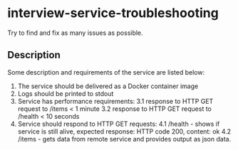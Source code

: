# interview-service-troubleshooting
Try to find and fix as many issues as possible.

## Description

Some description and requirements of the service are listed below:

1. The service should be delivered as a Docker container image
2. Logs should be printed to stdout
3. Service has performance requirements:
  3.1 response to HTTP GET request to /items < 1 minute
  3.2 response to HTTP GET request to /health < 10 seconds
4. Service should respond to HTTP GET requests:
  4.1 /health - shows if service is still alive, expected response: HTTP code 200, content: ok
  4.2 /items - gets data from remote service and provides output as json data.
